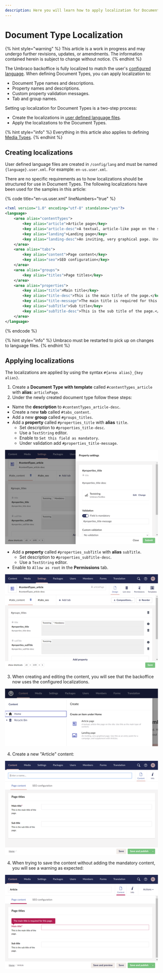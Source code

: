 ```yaml
---
description: Here you will learn how to apply localization for Document Types in Umbraco.
---
```


# Document Type Localization

{% hint style="warning" %}
This article is a work in progress and may undergo further revisions, updates, or amendments. The information contained herein is subject to change without notice.
{% endhint %}

The Umbraco backoffice is fully localized to match the user's [configured language](../users.md). When defining Document Types, you can apply localization to:

* Document Type names and descriptions.
* Property names and descriptions.
* Custom property validation messages.
* Tab and group names.

Setting up localization for Document Types is a two-step process:

* Create the localizations in [user defined language files](../../../extending/language-files/README.md).
* Apply the localizations to the Document Types.

{% hint style="info" %}
Everything in this article also applies to defining [Media Types](../creating-media/).
{% endhint %}

## Creating localizations

User defined language files are created in `/config/lang` and must be named `{language}.user.xml`. For example:  `en-us.user.xml`.

There are no specific requirements as to how localizations should be structured for use in Document Types. The following localizations have been used for the samples in this article:

{% code title="en-us.user.xml" lineNumbers="true" %}

```xml
<?xml version="1.0" encoding="utf-8" standalone="yes"?>
<language>
    <area alias="contentTypes">
        <key alias="article">Article page</key>
        <key alias="article-desc">A textual, article-like page on the site. Use this as the main type of content.</key>
        <key alias="landing">Landing page</key>
        <key alias="landing-desc">An inviting, very graphical page. Use this as an entry point for a campaign, and supplement with Articles.</key>
    </area>
    <area alias="tabs">
        <key alias="content">Page content</key>
        <key alias="seo">SEO configuration</key>
    </area>
    <area alias="groups">
        <key alias="titles">Page titles</key>
    </area>
    <area alias="properties">
        <key alias="title">Main title</key>
        <key alias="title-desc">This is the main title of the page.</key>
        <key alias="title-message">The main title is required for this page.</key>
        <key alias="subTitle">Sub title</key>
        <key alias="subTitle-desc">This is the sub title of the page.</key>
    </area>
</language>
```

{% endcode %}

{% hint style="info" %}
Umbraco must be restarted to pick up on changes to language files.
{% endhint %}

## Applying localizations

The localizations are applied by using the syntax `#{area alias}_{key alias}`.

1. Create a **Document Type with template** called `#contentTypes_article` with **alias**: `articlePage`.
2. Under the newly created document type follow these steps:

* Name the **description** to `#contentTypes_article-desc`.
* Create a new **tab** called `#tabs_content`.
* Add a new **group** called `#groups_titles`.
* Add a **property** called `#properties_title` with **alias** `title`.
  * Set description to `#properties_title-desc`.
  * Use a `TextString` editor.
  * Enable to `Set this field as mandatory`.
  * Under validation add `#properties_title-message`.

![Applying localization to a property](../images/localization-document-type-editor-validation.png)

* Add a **property** called `#properties_subTitle` with **alias** `subTitle`.
  * Set description to `#properties_subTitle-desc`.
  * Use a `TextString` editor.
* Enable to `Allow as root` in the **Permissions** tab.

![Applying localization to a Document Type](../images/localization-document-type-editor.png)

3. When creating and editing the content, you will see that the backoffice now uses the configured localizations.&#x20;

![Localized document creation dialog](../images/localization-document-editor-create.png)

4. Create a new "Article" content:

![Localized document editing](../images/localization-document-editor.png)

4. When trying to save the content without adding the mandatory content, you will see a warning as expected:

![Localized property validation](../images/localization-document-editor-validation.png)
